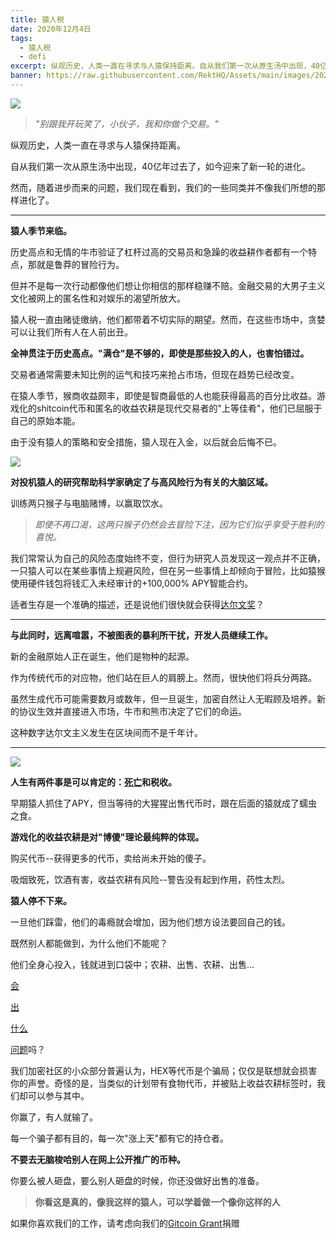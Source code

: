 ```yaml
---
title: 猿人税
date: 2020年12月4日
tags:
  - 猿人税
  - defi
excerpt: 纵观历史，人类一直在寻求与人猿保持距离。自从我们第一次从原生汤中出现，40亿年过去了，如今迎来了新一轮的进化。
banner: https://raw.githubusercontent.com/RektHQ/Assets/main/images/2020/12/bwparliament.jpg
---
```


![](https://raw.githubusercontent.com/RektHQ/Assets/main/images/2020/12/bwparliament.jpg)

> *"别跟我开玩笑了，小伙子，我和你做个交易。"*

纵观历史，人类一直在寻求与人猿保持距离。

自从我们第一次从原生汤中出现，40亿年过去了，如今迎来了新一轮的进化。

然而，随着进步而来的问题，我们现在看到，我们的一些同类并不像我们所想的那样进化了。

________________________________________

**猿人季节来临。**

历史高点和无情的牛市验证了杠杆过高的交易员和急躁的收益耕作者都有一个特点，那就是鲁莽的冒险行为。

但并不是每一次行动都像他们想让你相信的那样稳赚不赔。金融交易的大男子主义文化被网上的匿名性和对娱乐的渴望所放大。

猿人税一直由赌徒缴纳，他们都带着不切实际的期望。然而，在这些市场中，贪婪可以让我们所有人在人前出丑。

**全神贯注于历史高点。"满仓"是不够的，即使是那些投入的人，也害怕错过。**

交易者通常需要未知比例的运气和技巧来抢占市场，但现在趋势已经改变。

在猿人季节，猴商收益颇丰，即使是智商最低的人也能获得最高的百分比收益。游戏化的shitcoin代币和匿名的收益农耕是现代交易者的"上等佳肴"，他们已屈服于自己的原始本能。

由于没有猿人的策略和安全措施，猿人现在入金，以后就会后悔不已。

![](https://lh4.googleusercontent.com/oXG8yK46vupWq3fECYUiRTK7kIU-lXzE8mDlykc9gU1pHC9Uw3kCzXIaURVwjmiKOsufrzRvn9aYTFn-ycNKaIpbi9uDKPGjyYYkuI3HvF8teTrC-e-3YyKNOP3__YxA87MiiG30)

**对投机猿人的研究帮助科学家确定了与高风险行为有关的大脑区域。**

训练两只猴子与电脑赌博，以赢取饮水。

> _即使不再口渴，这两只猴子仍然会去冒险下注，因为它们似乎享受于胜利的喜悦。_

我们常常认为自己的风险态度始终不变，但行为研究人员发现这一观点并不正确，一只猿人可以在某些事情上规避风险，但在另一些事情上却倾向于冒险，比如猿猴使用硬件钱包将钱汇入未经审计的+100,000% APY智能合约。

适者生存是一个准确的描述，还是说他们很快就会获得[达尔文奖](https://darwinawards.com/)？
________________________________________

**与此同时，远离喧嚣，不被图表的暴利所干扰，开发人员继续工作。**

新的金融原始人正在诞生，他们是物种的起源。

作为传统代币的对应物，他们站在巨人的肩膀上。然而，很快他们将兵分两路。

虽然生成代币可能需要数月或数年，但一旦诞生，加密自然让人无暇顾及培养。新的协议生效并直接进入市场，牛市和熊市决定了它们的命运。

这种数字达尔文主义发生在区块间而不是千年计。
________________________________________

![](https://lh5.googleusercontent.com/OF64_mUYLjjiTqso5ykrEg8vql6FfBvjsAC0HEGBtOXR-nRIvivn_VDeEREinscPMZcBpv6pSgQ9G_YG9LbyHy74eCkrhcpPyPm7_sOqIFQ8vlDxaGp_3Srk6BWzNOc1DEPPTvbl)

**人生有两件事是可以肯定的：[死亡](https://www.rekt.news/deathbed-confessions-c3pr/)和税收。**

早期猿人抓住了APY，但当等待的大猩猩出售代币时，跟在后面的猿就成了蠕虫之食。

**游戏化的收益农耕是对"博傻"理论最纯粹的体现。**

购买代币--获得更多的代币，卖给尚未开始的傻子。

吸烟致死，饮酒有害，收益农耕有风险--警告没有起到作用，药性太烈。

**猿人停不下来。**

一旦他们踩雷，他们的毒瘾就会增加，因为他们想方设法要回自己的钱。

既然别人都能做到，为什么他们不能呢？

他们全身心投入，钱就进到口袋中；农耕、出售、农耕、出售...

[会](https://www.rekt.news/value-defi-rekt/)

[出](https://www.rekt.news/pickle-finance-rekt/)

[什么](https://www.rekt.news/deathbed-confessions-c3pr/)

[问题](https://www.rekt.news/harvest-finance-rekt/)吗？

我们加密社区的小众部分普遍认为，HEX等代币是个骗局；仅仅是联想就会损害你的声誉。奇怪的是，当类似的计划带有食物代币，并被贴上收益农耕标签时，我们却可以参与其中。

你赢了，有人就输了。

每一个骗子都有目的，每一次"涨上天"都有它的持仓者。

**不要去无脑梭哈别人在网上公开推广的币种。**

你要么被人砸盘，要么别人砸盘的时候，你还没做好出售的准备。

> **你看这是真的，像我这样的猿人，可以学着做一个像你这样的人**

如果你喜欢我们的工作，请考虑向我们的[Gitcoin Grant](https://gitcoin.co/grants/1632/rekt-the-dark-web-of-defi-journalis)捐赠
